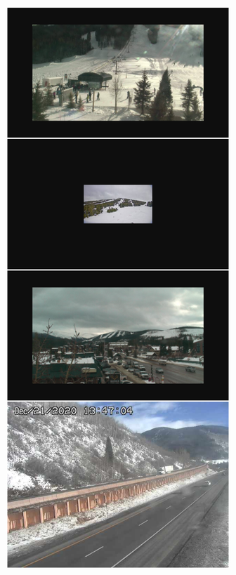 ![AutomatedStoryAuthorV11](https://github.com/StateDocuments/Colorado-public/blob/main/Ami2e5e04af-7f5b-428a-884d-5ec399e374b9.png)
![AutomatedStoryAuthorV11](https://github.com/StateDocuments/Colorado-public/blob/main/Ami9ab3884f-10ed-4859-a1b2-8d72a1ea6ae9.png)
![AutomatedStoryAuthorV11](https://github.com/StateDocuments/Colorado-public/blob/main/Amiac60bf5b-6a8a-4190-8e0e-ce404324eedf.png)
![AutomatedStoryAuthorV11](https://github.com/StateDocuments/Colorado-public/blob/main/I70Mile181East.jpg)
